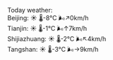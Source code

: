 Today weather:  
Beijing: ☀️ 🌡️-8°C 🌬️↗0km/h  
Tianjin: ☀️ 🌡️-1°C 🌬️↑7km/h  
Shijiazhuang: ☀️ 🌡️-2°C 🌬️↖4km/h  
Tangshan: ☀️ 🌡️-3°C 🌬️→9km/h  
